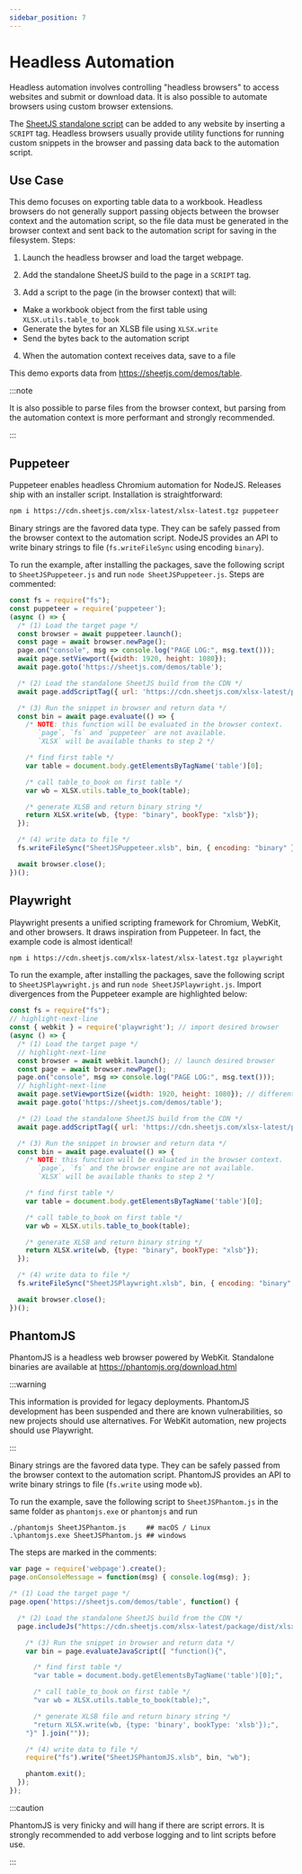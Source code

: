 ```yaml
---
sidebar_position: 7
---
```


# Headless Automation

Headless automation involves controlling "headless browsers" to access websites
and submit or download data.  It is also possible to automate browsers using
custom browser extensions.

The [SheetJS standalone script](../getting-started/installation/standalone) can be added to
any website by inserting a `SCRIPT` tag.  Headless browsers usually provide
utility functions for running custom snippets in the browser and passing data
back to the automation script.

## Use Case

This demo focuses on exporting table data to a workbook.  Headless browsers do
not generally support passing objects between the browser context and the
automation script, so the file data must be generated in the browser context
and sent back to the automation script for saving in the filesystem.  Steps:

1) Launch the headless browser and load the target webpage.

2) Add the standalone SheetJS build to the page in a `SCRIPT` tag.

3) Add a script to the page (in the browser context) that will:

- Make a workbook object from the first table using `XLSX.utils.table_to_book`
- Generate the bytes for an XLSB file using `XLSX.write`
- Send the bytes back to the automation script

4) When the automation context receives data, save to a file

This demo exports data from <https://sheetjs.com/demos/table>.

:::note

It is also possible to parse files from the browser context, but parsing from
the automation context is more performant and strongly recommended.

:::

## Puppeteer

Puppeteer enables headless Chromium automation for NodeJS.  Releases ship with
an installer script.  Installation is straightforward:

```bash
npm i https://cdn.sheetjs.com/xlsx-latest/xlsx-latest.tgz puppeteer
```

Binary strings are the favored data type.  They can be safely passed from the
browser context to the automation script.  NodeJS provides an API to write
binary strings to file (`fs.writeFileSync` using encoding `binary`).

To run the example, after installing the packages, save the following script to
`SheetJSPuppeteer.js` and run `node SheetJSPuppeteer.js`.  Steps are commented:

```js title="SheetJSPuppeteer.js"
const fs = require("fs");
const puppeteer = require('puppeteer');
(async () => {
  /* (1) Load the target page */
  const browser = await puppeteer.launch();
  const page = await browser.newPage();
  page.on("console", msg => console.log("PAGE LOG:", msg.text()));
  await page.setViewport({width: 1920, height: 1080});
  await page.goto('https://sheetjs.com/demos/table');

  /* (2) Load the standalone SheetJS build from the CDN */
  await page.addScriptTag({ url: 'https://cdn.sheetjs.com/xlsx-latest/package/dist/xlsx.full.min.js' });

  /* (3) Run the snippet in browser and return data */
  const bin = await page.evaluate(() => {
    /* NOTE: this function will be evaluated in the browser context.
       `page`, `fs` and `puppeteer` are not available.
       `XLSX` will be available thanks to step 2 */

    /* find first table */
    var table = document.body.getElementsByTagName('table')[0];

    /* call table_to_book on first table */
    var wb = XLSX.utils.table_to_book(table);

    /* generate XLSB and return binary string */
    return XLSX.write(wb, {type: "binary", bookType: "xlsb"});
  });

  /* (4) write data to file */
  fs.writeFileSync("SheetJSPuppeteer.xlsb", bin, { encoding: "binary" });

  await browser.close();
})();
```

## Playwright

Playwright presents a unified scripting framework for Chromium, WebKit, and
other browsers.  It draws inspiration from Puppeteer.  In fact, the example
code is almost identical!

```bash
npm i https://cdn.sheetjs.com/xlsx-latest/xlsx-latest.tgz playwright
```

To run the example, after installing the packages, save the following script to
`SheetJSPlaywright.js` and run `node SheetJSPlaywright.js`.  Import divergences
from the Puppeteer example are highlighted below:

```js title="SheetJSPlaywright.js"
const fs = require("fs");
// highlight-next-line
const { webkit } = require('playwright'); // import desired browser
(async () => {
  /* (1) Load the target page */
  // highlight-next-line
  const browser = await webkit.launch(); // launch desired browser
  const page = await browser.newPage();
  page.on("console", msg => console.log("PAGE LOG:", msg.text()));
  // highlight-next-line
  await page.setViewportSize({width: 1920, height: 1080}); // different name :(
  await page.goto('https://sheetjs.com/demos/table');

  /* (2) Load the standalone SheetJS build from the CDN */
  await page.addScriptTag({ url: 'https://cdn.sheetjs.com/xlsx-latest/package/dist/xlsx.full.min.js' });

  /* (3) Run the snippet in browser and return data */
  const bin = await page.evaluate(() => {
    /* NOTE: this function will be evaluated in the browser context.
       `page`, `fs` and the browser engine are not available.
       `XLSX` will be available thanks to step 2 */

    /* find first table */
    var table = document.body.getElementsByTagName('table')[0];

    /* call table_to_book on first table */
    var wb = XLSX.utils.table_to_book(table);

    /* generate XLSB and return binary string */
    return XLSX.write(wb, {type: "binary", bookType: "xlsb"});
  });

  /* (4) write data to file */
  fs.writeFileSync("SheetJSPlaywright.xlsb", bin, { encoding: "binary" });

  await browser.close();
})();
```


## PhantomJS

PhantomJS is a headless web browser powered by WebKit.  Standalone binaries are
available at <https://phantomjs.org/download.html>

:::warning

This information is provided for legacy deployments.  PhantomJS development has
been suspended and there are known vulnerabilities, so new projects should use
alternatives.  For WebKit automation, new projects should use Playwright.

:::

Binary strings are the favored data type.  They can be safely passed from the
browser context to the automation script.  PhantomJS provides an API to write
binary strings to file (`fs.write` using mode `wb`).

To run the example, save the following script to `SheetJSPhantom.js` in the same
folder as `phantomjs.exe` or `phantomjs` and run

```
./phantomjs SheetJSPhantom.js     ## macOS / Linux
.\phantomjs.exe SheetJSPhantom.js ## windows
```

The steps are marked in the comments:

```js title="SheetJSPhantom.js"
var page = require('webpage').create();
page.onConsoleMessage = function(msg) { console.log(msg); };

/* (1) Load the target page */
page.open('https://sheetjs.com/demos/table', function() {

  /* (2) Load the standalone SheetJS build from the CDN */
  page.includeJs("https://cdn.sheetjs.com/xlsx-latest/package/dist/xlsx.full.min.js", function() {

    /* (3) Run the snippet in browser and return data */
    var bin = page.evaluateJavaScript([ "function(){",

      /* find first table */
      "var table = document.body.getElementsByTagName('table')[0];",

      /* call table_to_book on first table */
      "var wb = XLSX.utils.table_to_book(table);",

      /* generate XLSB file and return binary string */
      "return XLSX.write(wb, {type: 'binary', bookType: 'xlsb'});",
    "}" ].join(""));

    /* (4) write data to file */
    require("fs").write("SheetJSPhantomJS.xlsb", bin, "wb");

    phantom.exit();
  });
});
```

:::caution

PhantomJS is very finicky and will hang if there are script errors.  It is
strongly recommended to add verbose logging and to lint scripts before use.

:::
